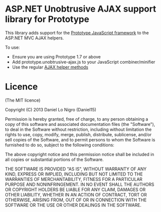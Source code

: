 ASP.NET Unobtrusive AJAX support library for Prototype
======================================================

This library adds support for the [Prototype JavaScript framework](http://prototypejs.org/) to the
ASP.NET MVC AJAX helpers.

To use:
 - Ensure you are using Prototype 1.7 or above
 - Add prototype.unobtrusive-ajax.js to your JavaScript combiner/minifier
 - Use the regular [AJAX helper methods](http://msdn.microsoft.com/en-us/library/dd493139.aspx)
 
Licence
=======
(The MIT licence)

Copyright (C) 2013 Daniel Lo Nigro (Daniel15)

Permission is hereby granted, free of charge, to any person obtaining a copy of
this software and associated documentation files (the "Software"), to deal in
the Software without restriction, including without limitation the rights to
use, copy, modify, merge, publish, distribute, sublicense, and/or sell copies
of the Software, and to permit persons to whom the Software is furnished to do
so, subject to the following conditions:

The above copyright notice and this permission notice shall be included in all
copies or substantial portions of the Software.

THE SOFTWARE IS PROVIDED "AS IS", WITHOUT WARRANTY OF ANY KIND, EXPRESS OR
IMPLIED, INCLUDING BUT NOT LIMITED TO THE WARRANTIES OF MERCHANTABILITY,
FITNESS FOR A PARTICULAR PURPOSE AND NONINFRINGEMENT. IN NO EVENT SHALL THE
AUTHORS OR COPYRIGHT HOLDERS BE LIABLE FOR ANY CLAIM, DAMAGES OR OTHER
LIABILITY, WHETHER IN AN ACTION OF CONTRACT, TORT OR OTHERWISE, ARISING FROM,
OUT OF OR IN CONNECTION WITH THE SOFTWARE OR THE USE OR OTHER DEALINGS IN THE
SOFTWARE.
